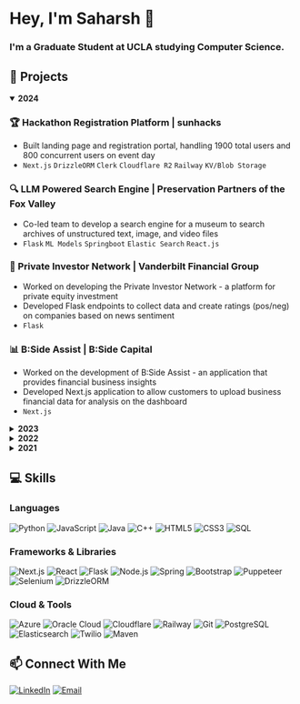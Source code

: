 # Hey, I'm Saharsh 👋

### I'm a Graduate Student at UCLA studying Computer Science.

## 🚀 Projects

<details open>
<summary><b>2024</b></summary>

### 🏆 Hackathon Registration Platform | sunhacks
- Built landing page and registration portal, handling 1900 total users and 800 concurrent users on event day
- `Next.js` `DrizzleORM` `Clerk` `Cloudflare R2` `Railway` `KV/Blob Storage`

### 🔍 LLM Powered Search Engine | Preservation Partners of the Fox Valley
- Co-led team to develop a search engine for a museum to search archives of unstructured text, image, and video files
- `Flask` `ML Models` `Springboot` `Elastic Search` `React.js`

### 💼 Private Investor Network | Vanderbilt Financial Group
- Worked on developing the Private Investor Network - a platform for private equity investment
- Developed Flask endpoints to collect data and create ratings (pos/neg) on companies based on news sentiment
- `Flask`

### 📊 B:Side Assist | B:Side Capital
- Worked on the development of B:Side Assist - an application that provides financial business insights
- Developed Next.js application to allow customers to upload business financial data for analysis on the dashboard
- `Next.js`
</details>

<details>
<summary><b>2023</b></summary>

### 💬 Social Media Site - TwitFace
- Developed a social media platform combining features of Twitter and Facebook
- Implemented user registration, tweet posting with images, commenting, and account settings
- `PostgreSQL` `Python` `Flask` `HTML` `CSS`

### 🐕 Custom Vision Web App
- Created dog-breed classification ML model by uploading and tagging training images
- Built web interface for users to upload dog images and receive breed classification results
- `Azure Custom Vision` `Python` `Flask`

### 📡 Zoom Marketplace Data Collection
- Developed web scraping framework for data extraction and collection
- Contributed to privacy-related research initiatives
- `JavaScript` `Node.js` `Puppeteer` `Nodemailer` `Linux`

### 🗺️ Shortest Path Between Cities
- Developed a program that calculates the shortest distance between cities using Dijkstra's algorithm
- Implemented user input for city names and distances to adjacent cities
- Displayed results in a user-friendly format
- `C++`
</details>

<details>
<summary><b>2022</b></summary>

### 🎓 ASU Open Seat Notifications
- Created system to track and notify students of open seats in ASU classes
- Notified users through call and text when a seat opened in their desired class
- `JavaScript` `Node.js` `Puppeteer` `Twilio` `Oracle Cloud Infrastructure` `Git`

### 💧 Particle Roll Simulator
- Created terminal program that simulates water particles dropping on a map
- Implemented random direction rolling mechanics with maximum roll limits
- Generated colored ASCII output showing mountains, beaches, shallow water, and oceans
- `C++`

### 🐶 Web Development Projects
- Designed Tindog - a mock product page for a pet dating app
- Developed an interactive Dice Game that announces winners based on dice rolls
- Created a Drum Kit website allowing users to play drum sounds with keyboard inputs
- `HTML5` `CSS` `Bootstrap` `JavaScript` `Git`
</details>

<details>
<summary><b>2021</b></summary>

### 📈 Stock News Data Scraper
- Scraped bank analyst upgrade/downgrade data from financial news sites
- Compiled and sorted data in Excel to predict price movement
- `Java` `Selenium` `ApachePOI` `Maven` `Git`

### 🎮 Children Games App
- Led team to create 3 mini-games helping children improve essential motor skills
- Developed Speed Tapping Dots, Tracing Lines, and Matching Shapes games
- `JavaScript` `P5.js`

### 🎲 Terminal Board Games
- Created classical board games including Monopoly, Checkers, and Tic Tac Toe
- Implemented game logic and terminal-based user interfaces
- `Java`
</details>

## 💻 Skills

### Languages
![Python](https://img.shields.io/badge/Python-3776AB?style=for-the-badge&logo=python&logoColor=white)
![JavaScript](https://img.shields.io/badge/JavaScript-F7DF1E?style=for-the-badge&logo=javascript&logoColor=black)
![Java](https://img.shields.io/badge/Java-ED8B00?style=for-the-badge&logo=openjdk&logoColor=white)
![C++](https://img.shields.io/badge/C++-00599C?style=for-the-badge&logo=cplusplus&logoColor=white)
![HTML5](https://img.shields.io/badge/HTML5-E34F26?style=for-the-badge&logo=html5&logoColor=white)
![CSS3](https://img.shields.io/badge/CSS3-1572B6?style=for-the-badge&logo=css3&logoColor=white)
![SQL](https://img.shields.io/badge/SQL-4479A1?style=for-the-badge&logo=postgresql&logoColor=white)

### Frameworks & Libraries
![Next.js](https://img.shields.io/badge/Next.js-000000?style=for-the-badge&logo=nextdotjs&logoColor=white)
![React](https://img.shields.io/badge/React-61DAFB?style=for-the-badge&logo=react&logoColor=black)
![Flask](https://img.shields.io/badge/Flask-000000?style=for-the-badge&logo=flask&logoColor=white)
![Node.js](https://img.shields.io/badge/Node.js-339933?style=for-the-badge&logo=nodedotjs&logoColor=white)
![Spring](https://img.shields.io/badge/Spring-6DB33F?style=for-the-badge&logo=spring&logoColor=white)
![Bootstrap](https://img.shields.io/badge/Bootstrap-7952B3?style=for-the-badge&logo=bootstrap&logoColor=white)
![Puppeteer](https://img.shields.io/badge/Puppeteer-40B5A4?style=for-the-badge&logo=puppeteer&logoColor=white)
![Selenium](https://img.shields.io/badge/Selenium-43B02A?style=for-the-badge&logo=selenium&logoColor=white)
![DrizzleORM](https://img.shields.io/badge/DrizzleORM-4169E1?style=for-the-badge&logoColor=white)

### Cloud & Tools
![Azure](https://img.shields.io/badge/Azure-0078D4?style=for-the-badge&logo=microsoftazure&logoColor=white)
![Oracle Cloud](https://img.shields.io/badge/Oracle_Cloud-F80000?style=for-the-badge&logo=oracle&logoColor=white)
![Cloudflare](https://img.shields.io/badge/Cloudflare-F38020?style=for-the-badge&logo=cloudflare&logoColor=white)
![Railway](https://img.shields.io/badge/Railway-0B0D0E?style=for-the-badge&logo=railway&logoColor=white)
![Git](https://img.shields.io/badge/Git-F05032?style=for-the-badge&logo=git&logoColor=white)
![PostgreSQL](https://img.shields.io/badge/PostgreSQL-4169E1?style=for-the-badge&logo=postgresql&logoColor=white)
![Elasticsearch](https://img.shields.io/badge/Elasticsearch-005571?style=for-the-badge&logo=elasticsearch&logoColor=white)
![Twilio](https://img.shields.io/badge/Twilio-F22F46?style=for-the-badge&logo=twilio&logoColor=white)
![Maven](https://img.shields.io/badge/Maven-C71A36?style=for-the-badge&logo=apachemaven&logoColor=white)

## 📫 Connect With Me

[![LinkedIn](https://img.shields.io/badge/LinkedIn-0077B5?style=for-the-badge&logo=linkedin&logoColor=white)](https://linkedin.com/in/saharshgoenka)
[![Email](https://img.shields.io/badge/Email-D14836?style=for-the-badge&logo=gmail&logoColor=white)](mailto:sgoenka1@asu.edu)
